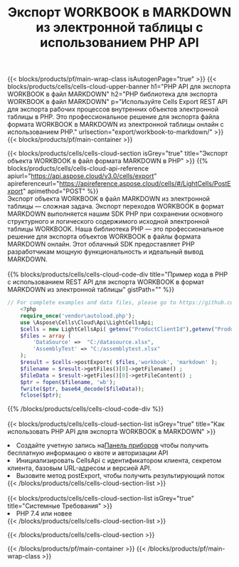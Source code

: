 ﻿---
title:  Экспорт WORKBOOK в MARKDOWN из электронной таблицы с использованием PHP API
description:  Aspose.Cells Cloud REST API поддерживает экспорт {0} в файлы формата {1} с использованием {2}.
url: /ru/php/export/workbook-to-markdown/
---
{{< blocks/products/pf/main-wrap-class isAutogenPage="true" >}}
{{< blocks/products/cells/cells-cloud-upper-banner h1="PHP API для экспорта WORKBOOK в файл MARKDOWN" h2="PHP библиотека для экспорта WORKBOOK в файл MARKDOWN" p="Используйте Cells Export REST API для экспорта рабочих процессов внутренних объектов электронной таблицы в PHP. Это профессиональное решение для экспорта файла формата WORKBOOK в MARKDOWN из электронной таблицы онлайн с использованием PHP." urlsection="export/workbook-to-markdown/" >}}
{{< blocks/products/pf/main-container >}}

{{< blocks/products/cells/cells-cloud-section isGrey="true" title="Экспорт объекта WORKBOOK в файл формата MARKDOWN в PHP" >}}
{{% blocks/products/cells/cells-cloud-api-reference apiurl="https://api.aspose.cloud/v3.0/cells/export" apireferenceurl="https://apireference.aspose.cloud/cells/#/LightCells/PostExport" apimethod="POST" %}}
<br/>
Экспорт объекта WORKBOOK в файл MARKDOWN из электронной таблицы — сложная задача. Экспорт переходов WORKBOOK в формат MARKDOWN выполняется нашим SDK PHP при сохранении основного структурного и логического содержимого исходной электронной таблицы WORKBOOK. Наша библиотека PHP — это профессиональное решение для экспорта объектов WORKBOOK в файлы формата MARKDOWN онлайн. Этот облачный SDK предоставляет PHP разработчикам мощную функциональность и идеальный вывод MARKDOWN.
<br/>
<br/>
{{% blocks/products/cells/cells-cloud-code-div title="Пример кода в PHP с использованием REST API для экспорта WORKBOOK в формат MARKDOWN из электронной таблицы" gistPath="" %}}
  
```php
// For complete examples and data files, please go to https://github.com/aspose-cells-cloud/aspose-cells-cloud-php/
    <?php
    require_once('vendor\autoload.php');
    use \Aspose\Cells\Cloud\Api\LightCellsApi;
    $cells = new LightCellsApi( getenv("ProductClientId"),getenv("ProductClientSecret") );
    $files = array (
        'DataSource' =>  "C:/datasource.xlsx",
        'AssemblyTest' => "C:/assemblytest.xlsx"
    );
    $result = $cells->postExport( $files,'workbook', 'markdown' );
    $filename = $result->getFiles()[0]->getFilename() ;
    $fileData = $result->getFiles()[0]->getFileContent() ;
    $ptr = fopen($filename, 'wb');
    fwrite($ptr, base64_decode($fileData));
    fclose($ptr);
```
   
{{% /blocks/products/cells/cells-cloud-code-div %}}
<br/>
<br/>
{{< blocks/products/cells/cells-cloud-section-list isGrey="true" title="Как использовать PHP API для экспорта WORKBOOK в MARKDOWN" >}}
<li> Создайте учетную запись на<a href="https://dashboard.aspose.cloud/">Панель приборов</a> чтобы получить бесплатную информацию о квоте и авторизации API</li>
<li>Инициализировать CellsApi с идентификатором клиента, секретом клиента, базовым URL-адресом и версией API.</li>
<li>Вызовите метод postExport, чтобы получить результирующий поток</li>
{{< /blocks/products/cells/cells-cloud-section-list >}}
<br/>
<br/>
{{< blocks/products/cells/cells-cloud-section-list isGrey="true" title="Системные Требования" >}}
<li>PHP 7.4 или новее</li>
{{< /blocks/products/cells/cells-cloud-section-list >}}

{{< /blocks/products/cells/cells-cloud-section >}}

{{< /blocks/products/pf/main-container >}}
{{< /blocks/products/pf/main-wrap-class >}}

